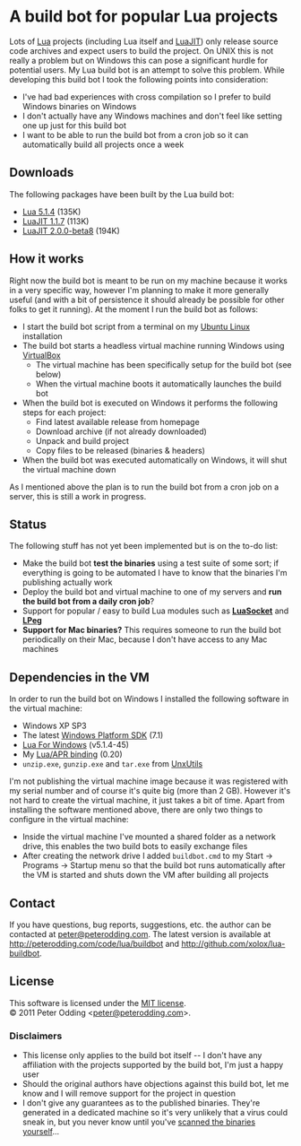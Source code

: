 # A build bot for popular Lua projects

Lots of [Lua](http://lua.org/) projects (including Lua itself and [LuaJIT](http://luajit.org/)) only release source code archives and expect users to build the project. On UNIX this is not really a problem but on Windows this can pose a significant hurdle for potential users. My Lua build bot is an attempt to solve this problem. While developing this build bot I took the following points into consideration:

 * I've had bad experiences with cross compilation so I prefer to build Windows binaries on Windows
 * I don't actually have any Windows machines and don't feel like setting one up just for this build bot
 * I want to be able to run the build bot from a cron job so it can automatically build all projects once a week

## Downloads

The following packages have been built by the Lua build bot:

 * [Lua 5.1.4](http://peterodding.com/code/lua/buildbot/downloads/lua-5.1.4.zip) (135K)
 * [LuaJIT 1.1.7](http://peterodding.com/code/lua/buildbot/downloads/LuaJIT-1.1.7.zip) (113K)
 * [LuaJIT 2.0.0-beta8](http://peterodding.com/code/lua/buildbot/downloads/LuaJIT-2.0.0-beta8.zip) (194K)

## How it works

Right now the build bot is meant to be run on my machine because it works in a very specific way, however I'm planning to make it more generally useful (and with a bit of persistence it should already be possible for other folks to get it running). At the moment I run the build bot as follows:

 * I start the build bot script from a terminal on my [Ubuntu Linux](http://www.ubuntu.com/) installation
 * The build bot starts a headless virtual machine running Windows using [VirtualBox](http://www.virtualbox.org/)
    * The virtual machine has been specifically setup for the build bot (see below)
    * When the virtual machine boots it automatically launches the build bot
 * When the build bot is executed on Windows it performs the following steps for each project:
    * Find latest available release from homepage
    * Download archive (if not already downloaded)
    * Unpack and build project
    * Copy files to be released (binaries & headers)
 * When the build bot was executed automatically on Windows, it will shut the virtual machine down

As I mentioned above the plan is to run the build bot from a cron job on a server, this is still a work in progress.

## Status

The following stuff has not yet been implemented but is on the to-do list:

 * Make the build bot **test the binaries** using a test suite of some sort; if everything is going to be automated I have to know that the binaries I'm publishing actually work
 * Deploy the build bot and virtual machine to one of my servers and **run the build bot from a daily cron job**?
 * Support for popular / easy to build Lua modules such as **[LuaSocket](http://w3.impa.br/~diego/software/luasocket/)** and **[LPeg](http://www.inf.puc-rio.br/~roberto/lpeg/)**
 * **Support for Mac binaries?** This requires someone to run the build bot periodically on their Mac, because I don't have access to any Mac machines

## Dependencies in the VM

In order to run the build bot on Windows I installed the following software in the virtual machine:

 * Windows XP SP3
 * The latest [Windows Platform SDK](http://www.microsoft.com/download/en/details.aspx?id=8279) (7.1)
 * [Lua For Windows](http://code.google.com/p/luaforwindows/) (v5.1.4-45)
 * My [Lua/APR binding](http://peterodding.com/code/lua/apr) (0.20)
 * `unzip.exe`, `gunzip.exe` and `tar.exe` from [UnxUtils](http://unxutils.sourceforge.net/)

I'm not publishing the virtual machine image because it was registered with my serial number and of course it's quite big (more than 2 GB). However it's not hard to create the virtual machine, it just takes a bit of time. Apart from installing the software mentioned above, there are only two things to configure in the virtual machine:

 * Inside the virtual machine I've mounted a shared folder as a network drive, this enables the two build bots to easily exchange files
 * After creating the network drive I added `buildbot.cmd` to my Start → Programs → Startup menu so that the build bot runs automatically after the VM is started and shuts down the VM after building all projects

## Contact

If you have questions, bug reports, suggestions, etc. the author can be contacted at <peter@peterodding.com>. The latest version is available at <http://peterodding.com/code/lua/buildbot> and <http://github.com/xolox/lua-buildbot>.

## License

This software is licensed under the [MIT license](http://en.wikipedia.org/wiki/MIT_License).  
© 2011 Peter Odding &lt;<peter@peterodding.com>&gt;.

### Disclaimers

 * This license only applies to the build bot itself -- I don't have any affiliation with the projects supported by the build bot, I'm just a happy user
 * Should the original authors have objections against this build bot, let me know and I will remove support for the project in question
 * I don't give any guarantees as to the published binaries. They're generated in a dedicated machine so it's very unlikely that a virus could sneak in, but you never know until you've [scanned the binaries yourself](http://www.virustotal.com/)...
